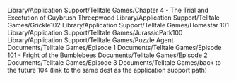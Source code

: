 Library/Application Support/Telltale Games/Chapter 4 - The Trial and Exectution of Guybrush Threepwood
Library/Application Support/Telltale Games/Grickle102
Library/Application Support/Telltale Games/Homestar 101
Library/Application Support/Telltale Games/JurassicPark100
Library/Application Support/Telltale Games/Puzzle Agent
Documents/Telltale Games/Episode 1
Documents/Telltale Games/Episode 101 - Fright of the Bumblebees
Documents/Telltale Games/Episode 2
Documents/Telltale Games/Episode 3
Documents/Telltale Games/back to the future 104 (link to the same dest as the application support path)
